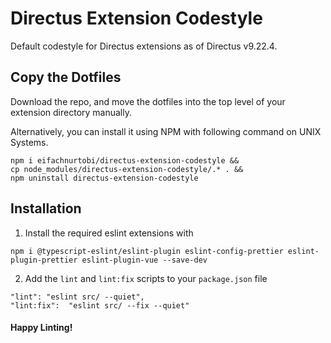# Directus Extension Codestyle

Default codestyle for Directus extensions as of Directus v9.22.4.

## Copy the Dotfiles

Download the repo, and move the dotfiles into the top level of your extension directory manually.

Alternatively, you can install it using NPM with following command on UNIX Systems.

```
npm i eifachnurtobi/directus-extension-codestyle &&
cp node_modules/directus-extension-codestyle/.* . && 
npm uninstall directus-extension-codestyle
```

## Installation

1. Install the required eslint extensions with 

`npm i @typescript-eslint/eslint-plugin eslint-config-prettier eslint-plugin-prettier eslint-plugin-vue --save-dev`

2. Add the `lint` and `lint:fix` scripts to your `package.json` file 

```
"lint": "eslint src/ --quiet",
"lint:fix":  "eslint src/ --fix --quiet"
```

#### Happy Linting!
